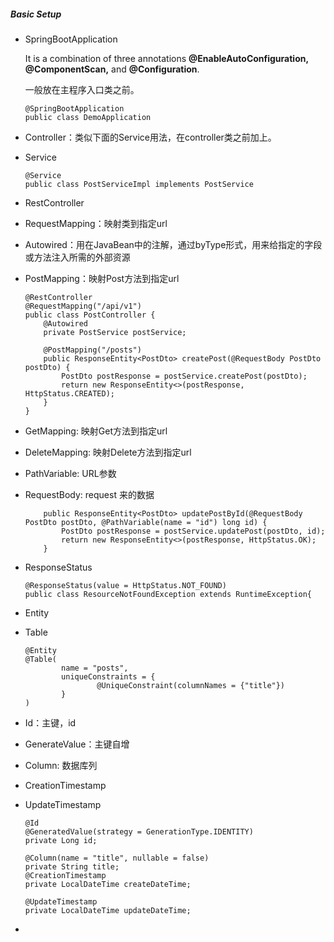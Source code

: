 ##### Basic Setup

- SpringBootApplication

  It is a combination of three annotations **@EnableAutoConfiguration, @ComponentScan,** and **@Configuration**.

  一般放在主程序入口类之前。

  ```
  @SpringBootApplication
  public class DemoApplication
  ```

- Controller：类似下面的Service用法，在controller类之前加上。

- Service

  ```
  @Service
  public class PostServiceImpl implements PostService
  ```

- RestController

- RequestMapping：映射类到指定url

- Autowired：用在JavaBean中的注解，通过byType形式，用来给指定的字段或方法注入所需的外部资源

- PostMapping：映射Post方法到指定url

  ```
  @RestController
  @RequestMapping("/api/v1")
  public class PostController {
      @Autowired
      private PostService postService;
  
      @PostMapping("/posts")
      public ResponseEntity<PostDto> createPost(@RequestBody PostDto postDto) {
          PostDto postResponse = postService.createPost(postDto);
          return new ResponseEntity<>(postResponse, HttpStatus.CREATED);
      }
  }
  ```

- GetMapping: 映射Get方法到指定url

- DeleteMapping: 映射Delete方法到指定url

- PathVariable: URL参数

- RequestBody: request 来的数据

  ```
      public ResponseEntity<PostDto> updatePostById(@RequestBody PostDto postDto, @PathVariable(name = "id") long id) {
          PostDto postResponse = postService.updatePost(postDto, id);
          return new ResponseEntity<>(postResponse, HttpStatus.OK);
      }
  ```

- ResponseStatus

  ```
  @ResponseStatus(value = HttpStatus.NOT_FOUND)
  public class ResourceNotFoundException extends RuntimeException{
  ```

- Entity

- Table

  ```
  @Entity
  @Table(
          name = "posts",
          uniqueConstraints = {
                  @UniqueConstraint(columnNames = {"title"})
          }
  )
  ```

- Id：主键，id

- GenerateValue：主键自增

- Column: 数据库列

- CreationTimestamp

- UpdateTimestamp

  ```
  @Id
  @GeneratedValue(strategy = GenerationType.IDENTITY)
  private Long id;
  
  @Column(name = "title", nullable = false)
  private String title;
  @CreationTimestamp
  private LocalDateTime createDateTime;
  
  @UpdateTimestamp
  private LocalDateTime updateDateTime;
  ```


- 

